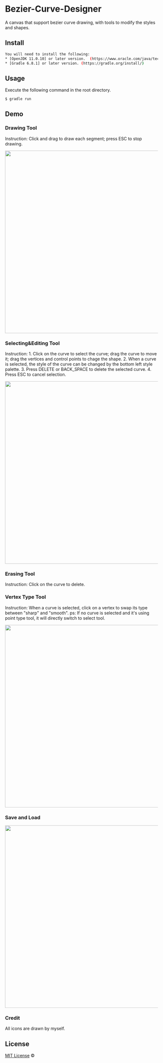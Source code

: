 
# Bezier-Curve-Designer
A canvas that support bezier curve drawing, with tools to modify the styles and shapes.
 
## Install
```sh
You will need to install the following:  
* [OpenJDK 11.0.10] or later version.  (https://www.oracle.com/java/technologies/javase-downloads.html)
* [Gradle 6.8.1] or later version. (https://gradle.org/install/)
```
## Usage
Execute the following command in the root directory.
```sh
$ gradle run
```

## Demo
### Drawing Tool
Instruction: Click and drag to draw each segment; press ESC to stop drawing.
<p>
<img src="https://github.com/DaveHJT/Bezier-Curve-Designer/blob/main/demo/Basic%20Drawing.gif?raw=true" width="600">
</p>

### Selecting&Editing Tool
Instruction: 1. Click on the curve to select the curve; drag the curve to move it; drag the vertices and control points to chage the shape. 
2. When a curve is selected, the style of the curve can be changed by the bottom left  style palette.
3. Press DELETE or BACK_SPACE to delete the selected curve.
4. Press ESC to cancel selection.
<p>
<img src="https://github.com/DaveHJT/Bezier-Curve-Designer/blob/main/demo/Editing.gif?raw=true" width="600">
</p>

### Erasing Tool
Instruction: Click on the curve to delete. 

### Vertex Type Tool
Instruction: When a curve is selected, click on a vertex to swap its type between "sharp" and "smooth".
ps: If no curve is selected and it's using point type tool, it will directly switch to select tool.
<p>
<img src="https://github.com/DaveHJT/Bezier-Curve-Designer/blob/main/demo/Vertex%20Type.gif?raw=true" width="600">
</p>

### Save and Load
<p>
<img src="https://github.com/DaveHJT/Bezier-Curve-Designer/blob/main/demo/Save%20and%20load.gif?raw=true" width="600">
</p>

### Credit
All icons are drawn by myself.



## License
[MIT License](https://github.com/DaveHJT/Bezier-Curve-Designer/blob/main/LICENSE) ©






